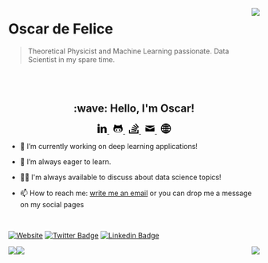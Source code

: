 <a href="oscar-defelice.github.io"><img src="https://user-images.githubusercontent.com/49638680/97081235-439be280-1601-11eb-919c-5b7ebda3d6c5.png" height="125" align="right" /></a>

# Oscar de Felice
> Theoretical Physicist and Machine Learning passionate. Data Scientist in my spare time.

<br />
<br />

<h2 align="center">
    :wave: Hello, I'm Oscar!
</h2>

<p align="center">
    <a href="https://linkedin.com/in/oscar-de-felice-5ab72383/">
        <img src="https://raw.githubusercontent.com/mzjp2/mzjp2/master/icons/linkedin.svg" width=20px height=20px alt="linkedin: oscar-de-felice-5ab72383/">
    </a>&nbsp;
    <a href="https://github.com/oscar-defelice">
        <img src="https://raw.githubusercontent.com/mzjp2/mzjp2/master/icons/github.svg" width=20px height=20px alt="github: oscar-defelice">
    </a>&nbsp;
    <a href="https://stackexchange.com/users/4575790/oscar">
        <img src="https://raw.githubusercontent.com/mzjp2/mzjp2/master/icons/stackoverflow.svg" width=20px height=20px alt="stackoverflow">
    </a>&nbsp;
    <a href="mailto:oscar.defelice@gmail.com">
        <img src="https://raw.githubusercontent.com/mzjp2/mzjp2/master/icons/mail.svg" width=20px height=20px alt="email">
    </a>&nbsp;
    <a href="https://oscar-defelice.github.io">
        <img src="https://raw.githubusercontent.com/mzjp2/mzjp2/master/icons/web.svg" width=20px height=20px alt="website">
    </a>
</p>


- 🔭 I’m currently working on deep learning applications! 
- 🌱 I’m always eager to learn.
- 🧔🏻 I'm always available to discuss about data science topics!

- 📫 How to reach me: [write me an email](mailto:oscar.defelice@gmail.com) or you can drop me a message on my social pages
<br />

[![Website](https://img.shields.io/badge/oscar--defelice-oscar-orange?style=plastic&logo=netlify&logoColor=DarkSlateBlue&link=oscar-defelice.github.io)](https://https://oscar-defelice.github.io)
[![Twitter Badge](https://img.shields.io/badge/-@OscardeFelice-1ca0f1?style=plastic&labelColor=1ca0f1&logo=twitter&logoColor=white&link=https://twitter.com/oscardefelice)](https://twitter.com/OscardeFelice)
[![Linkedin Badge](https://img.shields.io/badge/-oscardefelice-blue?style=plastic&logo=Linkedin&logoColor=white&link=https://linkedin.com/in/oscar-de-felice-5ab72383/)](https://linkedin.com/in/oscar-de-felice-5ab72383/) 

<a href="https://github.com/anuraghazra/github-readme-stats">
  <img align="left" src="https://github-readme-stats.vercel.app/api/top-langs/?username=oscar-defelice&count_private=true&hide=jupyter notebook, tex" />
</a>
<a href="https://github.com/anuraghazra/github-readme-stats">
  <img align="right" src="https://github-readme-stats.vercel.app/api?username=oscar-defelice&count_private=true&show_icons=true&hide=stars" />
</a>

<!--- Google Analytics Pixel Tracker -->
<img src="https://www.google-analytics.com/collect?v=1&t=pageview&tid=UA-140255752-1&dh=github.com&dp=https%3A%2F%2Fgithub.com%2Flouisguitton" />


<!--
**oscar-defelice/oscar-defelice** is a ✨ _special_ ✨ repository because its `README.md` (this file) appears on your GitHub profile.

Here are some ideas to get you started:

- 🔭 I’m currently working on ...
- 🌱 I’m currently learning ...
- 👯 I’m looking to collaborate on ...
- 🤔 I’m looking for help with ...
- 💬 Ask me about ...
- 📫 How to reach me: ...
- 😄 Pronouns: ...
- ⚡ Fun fact: ...
-->
